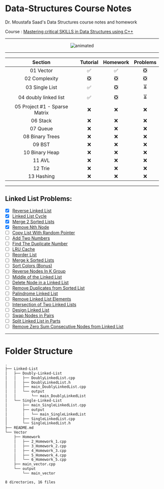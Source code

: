 # Data-Structures Course Notes

Dr. Moustafa Saad's Data Structures course notes and homework

Course : [Mastering critical SKILLS in Data Structures using C++](https://www.udemy.com/course/dscpp-skills/)

------

<p align="center">
  <img src="https://i.pinimg.com/originals/fc/21/16/fc2116fb21de12a62d4b36c31bbb1e6f.gif" alt="animated" />
</p>

------



|            Section            |           Tutorial            |           Homework            |           Problems            |
| :---------------------------: | :---------------------------: | :---------------------------: | :---------------------------: |
|           01 Vector           |      :white_check_mark:       |      :white_check_mark:       | :negative_squared_cross_mark: |
|         02 Complexity         | :negative_squared_cross_mark: | :negative_squared_cross_mark: | :negative_squared_cross_mark: |
|        03 Single List         |      :white_check_mark:       | :negative_squared_cross_mark: |   :hourglass_flowing_sand:    |
|     04 doubly linked list     |      :white_check_mark:       | :negative_squared_cross_mark: |   :hourglass_flowing_sand:    |
| 05 Project #1 - Sparse Matrix |              :x:              |              :x:              |              :x:              |
|           06 Stack            |              :x:              |              :x:              |              :x:              |
|           07 Queue            |              :x:              |              :x:              |              :x:              |
|        08 Binary Trees        |              :x:              |              :x:              |              :x:              |
|            09 BST             |              :x:              |              :x:              |              :x:              |
|        10 Binary Heap         |              :x:              |              :x:              |              :x:              |
|            11 AVL             |              :x:              |              :x:              |              :x:              |
|            12 Trie            |              :x:              |              :x:              |              :x:              |
|          13 Hashing           |              :x:              |              :x:              |              :x:              |

----
## Linked List Problems: 
- [x] [Reverse Linked List](https://leetcode.com/problems/reverse-linked-list/)
- [x] [Linked List Cycle](https://leetcode.com/problems/linked-list-cycle/)
- [x] [Merge 2 Sorted Lists](https://leetcode.com/problems/merge-two-sorted-lists/)
- [x] [Remove Nth Node](https://leetcode.com/problems/remove-nth-node-from-end-of-list/)
- [ ] [Copy List With Random Pointer](https://leetcode.com/problems/copy-list-with-random-pointer/)
- [ ] [Add Two Numbers](https://leetcode.com/problems/add-two-numbers/)
- [ ] [Find The Duplicate Number](https://leetcode.com/problems/find-the-duplicate-number/)
- [ ] [LRU Cache](https://leetcode.com/problems/lru-cache/)
- [ ] [Reorder List](https://leetcode.com/problems/reorder-list/)
- [ ] [Merge k Sorted Lists](https://leetcode.com/problems/merge-k-sorted-lists/)
- [ ] [Sort Colors (Bonus)](https://leetcode.com/problems/sort-colors/)
- [ ] [Reverse Nodes In K Group](https://leetcode.com/problems/reverse-nodes-in-k-group/)
- [ ] [Middle of the Linked List](https://leetcode.com/problems/middle-of-the-linked-list/)
- [ ] [Delete Node in a Linked List](https://leetcode.com/problems/delete-node-in-a-linked-list/)
- [ ] [Remove Duplicates from Sorted List](https://leetcode.com/problems/remove-duplicates-from-sorted-list/)
- [ ] [Palindrome Linked List](https://leetcode.com/problems/palindrome-linked-list/)
- [ ] [Remove Linked List Elements](https://leetcode.com/problems/remove-linked-list-elements)
- [ ] [Intersection of Two Linked Lists](https://leetcode.com/problems/intersection-of-two-linked-lists)
- [ ] [Design Linked List](https://leetcode.com/problems/design-linked-list)
- [ ] [Swap Nodes in Pairs](https://leetcode.com/problems/swap-nodes-in-pairs)
- [ ] [Split Linked List in Parts](https://leetcode.com/problems/split-linked-list-in-parts)
- [ ] [Remove Zero Sum Consecutive Nodes from Linked List](https://leetcode.com/problems/remove-zero-sum-consecutive-nodes-from-linked-list)
----
# Folder Structure
```md
.
├── Linked-List
│   ├── Doubly-Linked-List
│   │   ├── DoublyLinkedList.cpp
│   │   ├── DoublyLinkedList.h
│   │   ├── main_DoublyLinkedList.cpp
│   │   └── output
│   │       └── main_DoublyLinkedList
│   └── Single-Linked-List
│       ├── main_SingleLinkedList.cpp
│       ├── output
│       │   └── main_SingleLinkedList
│       ├── SingleLinkedList.cpp
│       └── SingleLinkedList.h
├── README.md
└── Vector
    ├── Homework
    │   ├── 2_Homework_1.cpp
    │   ├── 3_Homework_2.cpp
    │   ├── 4_Homework_3.cpp
    │   ├── 5_Homework_4.cpp
    │   └── 6_Homework_5.cpp
    ├── main_vector.cpp
    └── output
        └── main_vector

8 directories, 16 files
```
